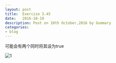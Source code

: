 ```yaml
---
layout: post
title:  Exercise 3.45
date:   2016-10-10
description: Post on 10th October,2016 by Gummary
categories:
- blog
---
```


可能会有两个同时将其设为true

![1](http://i.imgur.com/bZDpalK.png)